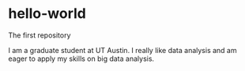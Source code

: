 # hello-world
The first repository 

I am a graduate student at UT Austin. I really like data analysis and am eager to apply my skills on big data analysis.
